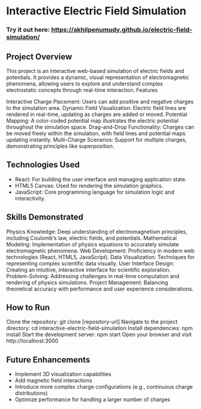 # Interactive Electric Field Simulation
### Try it out here: https://akhilpenumudy.github.io/electric-field-simulation/
## Project Overview
This project is an interactive web-based simulation of electric fields and potentials. It provides a dynamic, visual representation of electromagnetic phenomena, allowing users to explore and understand complex electrostatic concepts through real-time interaction.
Features

Interactive Charge Placement: Users can add positive and negative charges to the simulation area.
Dynamic Field Visualization: Electric field lines are rendered in real-time, updating as charges are added or moved.
Potential Mapping: A color-coded potential map illustrates the electric potential throughout the simulation space.
Drag-and-Drop Functionality: Charges can be moved freely within the simulation, with field lines and potential maps updating instantly.
Multi-Charge Scenarios: Support for multiple charges, demonstrating principles like superposition.

## Technologies Used

- React: For building the user interface and managing application state.
- HTML5 Canvas: Used for rendering the simulation graphics.
- JavaScript: Core programming language for simulation logic and interactivity.

## Skills Demonstrated

Physics Knowledge: Deep understanding of electromagnetism principles, including Coulomb's law, electric fields, and potentials.
Mathematical Modeling: Implementation of physics equations to accurately simulate electromagnetic phenomena.
Web Development: Proficiency in modern web technologies (React, HTML5, JavaScript).
Data Visualization: Techniques for representing complex scientific data visually.
User Interface Design: Creating an intuitive, interactive interface for scientific exploration.
Problem-Solving: Addressing challenges in real-time computation and rendering of physics simulations.
Project Management: Balancing theoretical accuracy with performance and user experience considerations.

## How to Run

Clone the repository: git clone [repository-url]
Navigate to the project directory: cd interactive-electric-field-simulation
Install dependencies: npm install
Start the development server: npm start
Open your browser and visit http://localhost:3000

## Future Enhancements

- Implement 3D visualization capabilities
- Add magnetic field interactions
- Introduce more complex charge configurations (e.g., continuous charge distributions)
- Optimize performance for handling a larger number of charges
